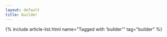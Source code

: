 ```yaml
---
layout: default
title: builder
---
```


{% include article-list.html name="Tagged with 'builder'" tag="builder" %}
